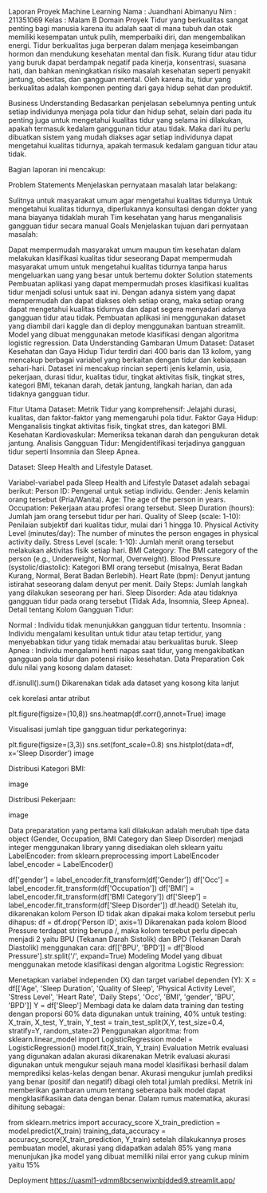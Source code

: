Laporan Proyek Machine Learning
Nama : Juandhani Abimanyu
Nim : 211351069
Kelas : Malam B
Domain Proyek
Tidur yang berkualitas sangat penting bagi manusia karena itu adalah saat di mana tubuh dan otak memiliki kesempatan untuk pulih, memperbaiki diri, dan mengembalikan energi. Tidur berkualitas juga berperan dalam menjaga keseimbangan hormon dan mendukung kesehatan mental dan fisik. Kurang tidur atau tidur yang buruk dapat berdampak negatif pada kinerja, konsentrasi, suasana hati, dan bahkan meningkatkan risiko masalah kesehatan seperti penyakit jantung, obesitas, dan gangguan mental. Oleh karena itu, tidur yang berkualitas adalah komponen penting dari gaya hidup sehat dan produktif.

Business Understanding
Bedasarkan penjelasan sebelumnya penting untuk setiap individunya menjaga pola tidur dan hidup sehat, selain dari pada itu penting juga untuk mengetahui kualitas tidur yang selama ini dilakukan, apakah termasuk kedalam ganggunan tidur atau tidak. Maka dari itu perlu dibuatkan sistem yang mudah diakses agar setiap individunya dapat mengetahui kualitas tidurnya, apakah termasuk kedalam ganguan tidur atau tidak.

Bagian laporan ini mencakup:

Problem Statements
Menjelaskan pernyataan masalah latar belakang:

Sulitnya untuk masyarakat umum agar mengetahui kualitas tidurnya
Untuk mengetahui kualitas tidurnya, diperlukannya konsultasi dengan dokter yang mana biayanya tidaklah murah
Tim kesehatan yang harus menganalisis gangguan tidur secara manual
Goals
Menjelaskan tujuan dari pernyataan masalah:

Dapat mempermudah masyarakat umum maupun tim kesehatan dalam melakukan klasifikasi kualitas tidur seseorang
Dapat mempermudah masyarakat umum untuk mengetahui kualitas tidurnya tanpa harus mengeluarkan uang yang besar untuk bertemu dokter
Solution statements
Pembuatan aplikasi yang dapat mempermudah proses klasifikasi kualitas tidur menjadi solusi untuk saat ini. Dengan adanya sistem yang dapat mempermudah dan dapat diakses oleh setiap orang, maka setiap orang dapat mengetahui kualitas tidurnya dan dapat segera menyadari adanya gangguan tidur atau tidak.
Pembuatan aplikasi ini menggunakan dataset yang diambil dari kaggle dan di deploy menggunakan bantuan streamlit. Model yang dibuat menggunakan metode klasifikasi dengan algoritma logistic regression.
Data Understanding
Gambaran Umum Dataset: Dataset Kesehatan dan Gaya Hidup Tidur terdiri dari 400 baris dan 13 kolom, yang mencakup berbagai variabel yang berkaitan dengan tidur dan kebiasaan sehari-hari. Dataset ini mencakup rincian seperti jenis kelamin, usia, pekerjaan, durasi tidur, kualitas tidur, tingkat aktivitas fisik, tingkat stres, kategori BMI, tekanan darah, detak jantung, langkah harian, dan ada tidaknya gangguan tidur.

Fitur Utama Dataset: Metrik Tidur yang komprehensif: Jelajahi durasi, kualitas, dan faktor-faktor yang memengaruhi pola tidur. Faktor Gaya Hidup: Menganalisis tingkat aktivitas fisik, tingkat stres, dan kategori BMI. Kesehatan Kardiovaskular: Memeriksa tekanan darah dan pengukuran detak jantung. Analisis Gangguan Tidur: Mengidentifikasi terjadinya gangguan tidur seperti Insomnia dan Sleep Apnea.

Dataset: Sleep Health and Lifestyle Dataset.

Variabel-variabel pada Sleep Health and Lifestyle Dataset adalah sebagai berikut:
Person ID: Pengenal untuk setiap individu.
Gender: Jenis kelamin orang tersebut (Pria/Wanita).
Age: The age of the person in years.
Occupation: Pekerjaan atau profesi orang tersebut.
Sleep Duration (hours): Jumlah jam orang tersebut tidur per hari.
Quality of Sleep (scale: 1-10): Penilaian subjektif dari kualitas tidur, mulai dari 1 hingga 10.
Physical Activity Level (minutes/day): The number of minutes the person engages in physical activity daily.
Stress Level (scale: 1-10): Jumlah menit orang tersebut melakukan aktivitas fisik setiap hari.
BMI Category: The BMI category of the person (e.g., Underweight, Normal, Overweight).
Blood Pressure (systolic/diastolic): Kategori BMI orang tersebut (misalnya, Berat Badan Kurang, Normal, Berat Badan Berlebih).
Heart Rate (bpm): Denyut jantung istirahat seseorang dalam denyut per menit.
Daily Steps: Jumlah langkah yang dilakukan seseorang per hari.
Sleep Disorder: Ada atau tidaknya gangguan tidur pada orang tersebut (Tidak Ada, Insomnia, Sleep Apnea).
Detail tentang Kolom Gangguan Tidur:

Normal : Individu tidak menunjukkan gangguan tidur tertentu.
Insomnia : Individu mengalami kesulitan untuk tidur atau tetap tertidur, yang menyebabkan tidur yang tidak memadai atau berkualitas buruk.
Sleep Apnea : Individu mengalami henti napas saat tidur, yang mengakibatkan gangguan pola tidur dan potensi risiko kesehatan.
Data Preparation
Cek dulu nilai yang kosong dalam dataset:

df.isnull().sum()
Dikarenakan tidak ada dataset yang kosong kita lanjut

cek korelasi antar atribut

plt.figure(figsize=(10,8))
sns.heatmap(df.corr(),annot=True)
image

Visualisasi jumlah tipe gangguan tidur perkategorinya:

plt.figure(figsize=(3,3))
sns.set(font_scale=0.8)
sns.histplot(data=df, x='Sleep Disorder')
image

Distribusi Kategori BMI:

image

Distribusi Pekerjaan:

image

Data preparatation yang pertama kali dilakukan adalah merubah tipe data object (Gender, Occupation, BMI Category dan Sleep Disorder) menjadi integer menggunakan library yanng disediakan oleh sklearn yaitu LabelEncoder:
from sklearn.preprocessing import LabelEncoder
label_encoder = LabelEncoder()

df['gender'] = label_encoder.fit_transform(df['Gender'])
df['Occ'] = label_encoder.fit_transform(df['Occupation'])
df['BMI'] = label_encoder.fit_transform(df['BMI Category'])
df['Sleep'] = label_encoder.fit_transform(df['Sleep Disorder'])
df.head()
Setelah itu, dikarenakan kolom Person ID tidak akan dipakai maka kolom tersebut perlu dihapus:
df = df.drop('Person ID', axis=1)
Dikarenakan pada kolom Blood Pressure terdapat string berupa /, maka kolom tersebut perlu dipecah menjadi 2 yaitu BPU (Tekanan Darah Sistolik) dan BPD (Tekanan Darah Diastolik) menggunakan cara:
df[['BPU', 'BPD']] = df['Blood Pressure'].str.split('/', expand=True)
Modeling
Model yang dibuat menggunakan metode klasifikasi dengan algoritma Logistic Regression:

Menetapkan variabel independen (X) dan target variabel dependen (Y):
X = df[['Age', 'Sleep Duration', 'Quality of Sleep', 'Physical Activity Level',
        'Stress Level', 'Heart Rate', 'Daily Steps', 'Occ', 'BMI', 'gender', 'BPU', 'BPD']]
Y = df['Sleep']
Membagi data ke dalam data training dan testing dengan proporsi 60% data digunakan untuk training, 40% untuk testing:
X_train, X_test, Y_train, Y_test = train_test_split(X,Y, test_size=0.4, stratify=Y, random_state=2)
Penggunakan algoritma:
from sklearn.linear_model import LogisticRegression
model = LogisticRegression()
model.fit(X_train, Y_train)
Evaluation
Metrik evaluasi yang digunakan adalan akurasi dikarenakan Metrik evaluasi akurasi digunakan untuk mengukur sejauh mana model klasifikasi berhasil dalam memprediksi kelas-kelas dengan benar. Akurasi mengukur jumlah prediksi yang benar (positif dan negatif) dibagi oleh total jumlah prediksi. Metrik ini memberikan gambaran umum tentang seberapa baik model dapat mengklasifikasikan data dengan benar. Dalam rumus matematika, akurasi dihitung sebagai:

 

from sklearn.metrics import accuracy_score
X_train_prediction = model.predict(X_train)
training_data_accuracy = accuracy_score(X_train_prediction, Y_train)
setelah dilakukannya proses pembuatan model, akurasi yang didapatkan adalah 85% yang mana menunjukan jika model yang dibuat memiliki nilai error yang cukup minim yaitu 15%

Deployment
https://uasml1-vdmm8bcsenwixnbjddedi9.streamlit.app/

